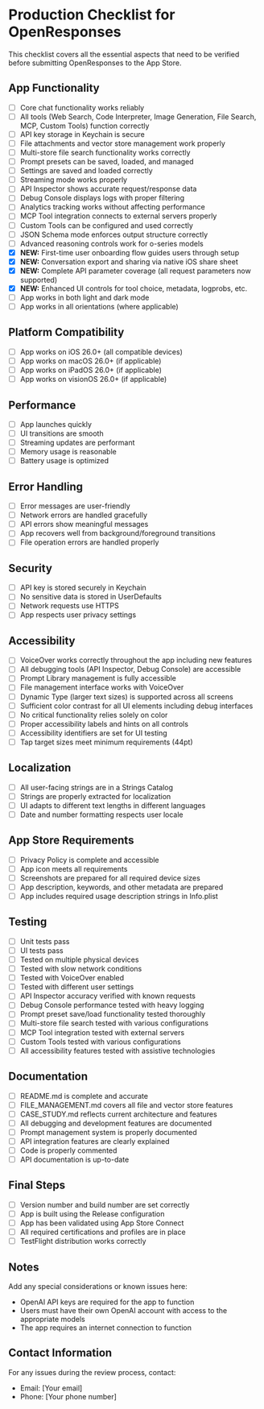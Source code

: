 # Production Checklist for OpenResponses

This checklist covers all the essential aspects that need to be verified before submitting OpenResponses to the App Store.

## App Functionality

- [ ] Core chat functionality works reliably
- [ ] All tools (Web Search, Code Interpreter, Image Generation, File Search, MCP, Custom Tools) function correctly
- [ ] API key storage in Keychain is secure
- [ ] File attachments and vector store management work properly
- [ ] Multi-store file search functionality works correctly
- [ ] Prompt presets can be saved, loaded, and managed
- [ ] Settings are saved and loaded correctly
- [ ] Streaming mode works properly
- [ ] API Inspector shows accurate request/response data
- [ ] Debug Console displays logs with proper filtering
- [ ] Analytics tracking works without affecting performance
- [ ] MCP Tool integration connects to external servers properly
- [ ] Custom Tools can be configured and used correctly
- [ ] JSON Schema mode enforces output structure correctly
- [ ] Advanced reasoning controls work for o-series models
- [x] **NEW:** First-time user onboarding flow guides users through setup
- [x] **NEW:** Conversation export and sharing via native iOS share sheet
- [x] **NEW:** Complete API parameter coverage (all request parameters now supported)
- [x] **NEW:** Enhanced UI controls for tool choice, metadata, logprobs, etc.
- [ ] App works in both light and dark mode
- [ ] App works in all orientations (where applicable)

## Platform Compatibility

- [ ] App works on iOS 26.0+ (all compatible devices)
- [ ] App works on macOS 26.0+ (if applicable)
- [ ] App works on iPadOS 26.0+ (if applicable)
- [ ] App works on visionOS 26.0+ (if applicable)

## Performance

- [ ] App launches quickly
- [ ] UI transitions are smooth
- [ ] Streaming updates are performant
- [ ] Memory usage is reasonable
- [ ] Battery usage is optimized

## Error Handling

- [ ] Error messages are user-friendly
- [ ] Network errors are handled gracefully
- [ ] API errors show meaningful messages
- [ ] App recovers well from background/foreground transitions
- [ ] File operation errors are handled properly

## Security

- [ ] API key is stored securely in Keychain
- [ ] No sensitive data is stored in UserDefaults
- [ ] Network requests use HTTPS
- [ ] App respects user privacy settings

## Accessibility

- [ ] VoiceOver works correctly throughout the app including new features
- [ ] All debugging tools (API Inspector, Debug Console) are accessible
- [ ] Prompt Library management is fully accessible
- [ ] File management interface works with VoiceOver
- [ ] Dynamic Type (larger text sizes) is supported across all screens
- [ ] Sufficient color contrast for all UI elements including debug interfaces
- [ ] No critical functionality relies solely on color
- [ ] Proper accessibility labels and hints on all controls
- [ ] Accessibility identifiers are set for UI testing
- [ ] Tap target sizes meet minimum requirements (44pt)

## Localization

- [ ] All user-facing strings are in a Strings Catalog
- [ ] Strings are properly extracted for localization
- [ ] UI adapts to different text lengths in different languages
- [ ] Date and number formatting respects user locale

## App Store Requirements

- [ ] Privacy Policy is complete and accessible
- [ ] App icon meets all requirements
- [ ] Screenshots are prepared for all required device sizes
- [ ] App description, keywords, and other metadata are prepared
- [ ] App includes required usage description strings in Info.plist

## Testing

- [ ] Unit tests pass
- [ ] UI tests pass
- [ ] Tested on multiple physical devices
- [ ] Tested with slow network conditions
- [ ] Tested with VoiceOver enabled
- [ ] Tested with different user settings
- [ ] API Inspector accuracy verified with known requests
- [ ] Debug Console performance tested with heavy logging
- [ ] Prompt preset save/load functionality tested thoroughly
- [ ] Multi-store file search tested with various configurations
- [ ] MCP Tool integration tested with external servers
- [ ] Custom Tools tested with various configurations
- [ ] All accessibility features tested with assistive technologies

## Documentation

- [ ] README.md is complete and accurate
- [ ] FILE_MANAGEMENT.md covers all file and vector store features
- [ ] CASE_STUDY.md reflects current architecture and features
- [ ] All debugging and development features are documented
- [ ] Prompt management system is properly documented
- [ ] API integration features are clearly explained
- [ ] Code is properly commented
- [ ] API documentation is up-to-date

## Final Steps

- [ ] Version number and build number are set correctly
- [ ] App is built using the Release configuration
- [ ] App has been validated using App Store Connect
- [ ] All required certifications and profiles are in place
- [ ] TestFlight distribution works correctly

## Notes

Add any special considerations or known issues here:

- OpenAI API keys are required for the app to function
- Users must have their own OpenAI account with access to the appropriate models
- The app requires an internet connection to function

## Contact Information

For any issues during the review process, contact:

- Email: [Your email]
- Phone: [Your phone number]
